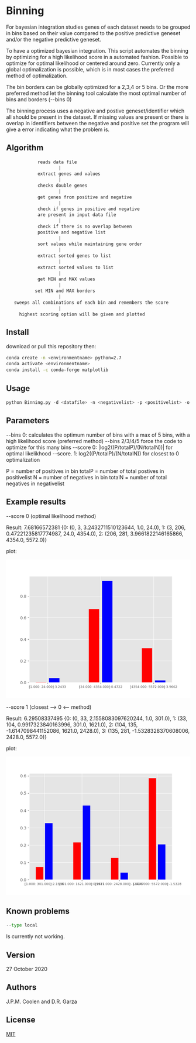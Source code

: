 # Binning
For bayesian integration studies genes of each dataset needs to be
grouped in bins based on their value compared to the positive predictive geneset and/or the negative predictive geneset.

To have a optimized bayesian integration.
This script automates the binning by optimizing for a high likelihood score in a automated fashion.
Possible to optimize for optimal likelihood or centered around zero.
Currently only a global optimalization is possible, which is in most cases the preferred method of optimalization.

The bin borders can be globally optimized for a 2,3,4 or 5 bins.
Or the more preferred method let the binning tool calculate the most optimal number of bins and borders (--bins 0)

The binning process uses a negative and postive geneset/identifier which all should be present in the dataset. If missing values are present or there is overlap in identifiers between the negative and positive set the program will give a error indicating what the problem is.

## Algorithm
                reads data file
                        |
                extract genes and values
                        |
                checks double genes
                        |
                get genes from positive and negative
                        |
                check if genes in positive and negative
                are present in input data file
                        |
                check if there is no overlap between
                positive and negative list
                        |
                sort values while maintaining gene order
                        |
                extract sorted genes to list
                        |
                extract sorted values to list
                        |
                get MIN and MAX values
                        |
               set MIN and MAX borders
                        |
       sweeps all combinations of each bin and remembers the score
                        |
         highest scoring option will be given and plotted

## Install
download or pull this repository then:

```bash
conda create -n <environmentname> python=2.7
conda activate <environmentname>
conda install -c conda-forge matplotlib
```

## Usage
```python
python Binning.py -d <datafile> -n <negativelist> -p <positivelist> -o <outputfilename> [--bins 0/2/3/4] [--type local/global] [--score 0/1]
```
## Parameters
--bins    0: calculates the optimum number of bins with a max of 5 bins, with a high likelihood score (preferred method)
--bins    2/3/4/5 force the code to optimize for this many bins
--score   0: |log2((P/totalP)/(N/totalN))| for optimal likelikhood
--score.  1: log2((P/totalP)/(N/totalN)) for closest to 0 optimalization

P = number of positives in bin
totalP = number of total postives in positivelist
N = number of negatives in bin
totalN = number of total negatives in negativelist

## Example results

--score 0 (optimal likelihood method)

Result:
7.68166572381
{0: (0, 3, 3.2432711510123644, 1.0, 24.0), 
1: (3, 206, 0.47221235817774987, 24.0, 4354.0), 
2: (206, 281, 3.9661822146165866, 4354.0, 5572.0)}

plot:

![alt tag](https://github.com/JordyCoolen/Binning/blob/main/example/example_optimal_likelihood.png)

--score 1 (closest --> 0 <-- method)

Result:
6.29508337495
{0: (0, 33, 2.1558083097620244, 1.0, 301.0), 
1: (33, 104, 0.9917323840163996, 301.0, 1621.0), 
2: (104, 135, -1.6147098441152086, 1621.0, 2428.0), 
3: (135, 281, -1.5328328370608006, 2428.0, 5572.0)}

plot:

![alt tag](https://github.com/JordyCoolen/Binning/blob/main/example/example_closest_to_zero.png)

## Known problems
```python
--type local
```
Is currently not working.

## Version
27 October 2020

## Authors
J.P.M. Coolen and D.R. Garza

## License
[MIT](https://choosealicense.com/licenses/mit/)
